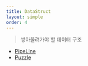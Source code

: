 ```yaml
---
title: DataStruct
layout: simple
order: 4
---
```


> 쌓아올려가야 할 데이터 구조

- [PipeLine](/Java/title/PipeLine/PipeLine)
- [Puzzle](/Java/title/Puzzle/Puzzle)
